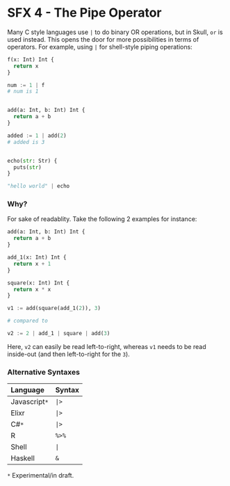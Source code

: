 # SFX 4 - The Pipe Operator

Many C style languages use `|` to do binary OR operations, but in Skull,
`or` is used instead. This opens the door for more possibilities in terms
of operators. For example, using `|` for shell-style piping operations:

```python
f(x: Int) Int {
  return x
}

num := 1 | f
# num is 1


add(a: Int, b: Int) Int {
  return a + b
}

added := 1 | add(2)
# added is 3


echo(str: Str) {
  puts(str)
}

"hello world" | echo
```

### Why?

For sake of readablity. Take the following 2 examples for instance:

```python
add(a: Int, b: Int) Int {
  return a + b
}

add_1(x: Int) Int {
  return x + 1
}

square(x: Int) Int {
  return x * x
}

v1 := add(square(add_1(2)), 3)

# compared to

v2 := 2 | add_1 | square | add(3)
```

Here, `v2` can easily be read left-to-right, whereas `v1` needs to be read
inside-out (and then left-to-right for the `3`).

### Alternative Syntaxes

| Language | Syntax |
|:-------- |:------ |
| Javascript`*` | `\|>` |
| Elixr | `\|>` |
| C#`*` | `\|>` |
| R | `%>%` |
| Shell | `\|` |
| Haskell | `&` |

`*` Experimental/in draft.
